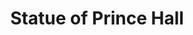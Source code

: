 ---
pid: CH569
title: Statue of Prince Hall
location_transcription: 
zipcode: '19151'
outside_phl: 
neighborhood: Overbrook,Overbrook Farms,Overbrook Park
age: '47'
age_range: 40-49
instagram: 
image_file_name: CH_569.jpg
proposal_transcription: |-
  A statue of Prince Hall
  Founder of freemasonry for African Americans
topic: African Americans,Figure
topic_summary: 0, 0
type: Sculpture Statue
keywords_other: Prince Hall freemasonry African Americans
credit: Cliff Skinner
image_labels: 
twitter: 
facebook: 
permalink: "/monuments/ch569/"
layout: item-page
---